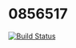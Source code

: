 # 0856517
[![Build Status](https://travis-ci.com/Yuruoao/0856517.svg?branch=master)](https://travis-ci.com/Yuruoao/0856517)
